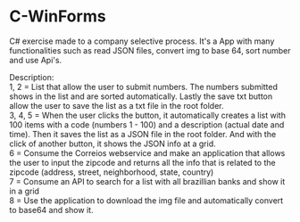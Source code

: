# C-WinForms
C# exercise made to a company selective process.
It's a App with many functionalities such as read JSON files, convert img to base 64, sort number and use Api's.

Description:
<br> 1, 2 = List that allow the user to submit numbers. The numbers submitted shows in the list and are sorted automatically. Lastly the save txt button allow the user to save the list as a txt file in the root folder.
<br> 3, 4, 5 = When the user clicks the button, it automatically creates a list with 100 items with a code (numbers 1 - 100) and a description (actual date and time). Then it saves the list as a JSON file in the root folder. And with the click of another button, it shows the JSON info at a grid.
<br> 6 = Consume the Correios webservice and make an application that allows the user to input the zipcode and returns all the info that is related to the zipcode (address, street, neighborhood, state, country)
<br> 7 = Consume an API to search for a list with all brazillian banks and show it in a grid
<br> 8 = Use the application to download the img file and automatically convert to base64 and show it.
